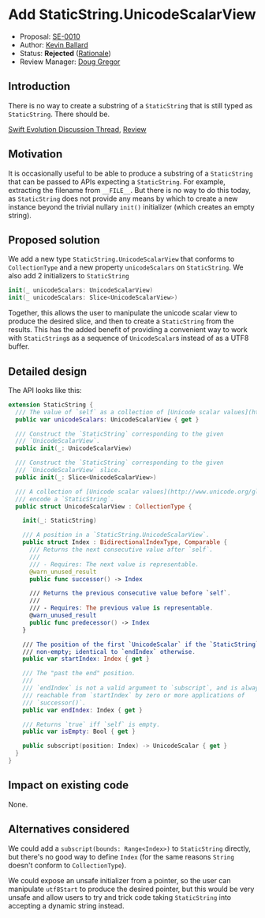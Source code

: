 # Add StaticString.UnicodeScalarView

* Proposal: [SE-0010](0010-add-staticstring-unicodescalarview.md)
* Author: [Kevin Ballard](https://github.com/kballard)
* Status: **Rejected** ([Rationale](https://lists.swift.org/pipermail/swift-evolution-announce/2016-February/000045.html))
* Review Manager: [Doug Gregor](https://github.com/DougGregor)

## Introduction

There is no way to create a substring of a `StaticString` that is still typed
as `StaticString`. There should be.

[Swift Evolution Discussion Thread](https://lists.swift.org/pipermail/swift-evolution/Week-of-Mon-20151130/000535.html), [Review](https://lists.swift.org/pipermail/swift-evolution/Week-of-Mon-20160104/005609.html)

## Motivation

It is occasionally useful to be able to produce a substring of a `StaticString`
that can be passed to APIs expecting a `StaticString`. For example, extracting
the filename from `__FILE__`. But there is no way to do this today, as
`StaticString` does not provide any means by which to create a new instance
beyond the trivial nullary `init()` initializer (which creates an empty
string).

## Proposed solution

We add a new type `StaticString.UnicodeScalarView` that conforms to
`CollectionType` and a new property `unicodeScalars` on `StaticString`. We also
add 2 initializers to `StaticString`

```swift
init(_ unicodeScalars: UnicodeScalarView)
init(_ unicodeScalars: Slice<UnicodeScalarView>)
```

Together, this allows the user to manipulate the unicode scalar view to produce
the desired slice, and then to create a `StaticString` from the results. This
has the added benefit of providing a convenient way to work with
`StaticString`s as a sequence of `UnicodeScalar`s instead of as a UTF8 buffer.

## Detailed design

The API looks like this:

```swift
extension StaticString {
  /// The value of `self` as a collection of [Unicode scalar values](http://www.unicode.org/glossary/#unicode_scalar_value).
  public var unicodeScalars: UnicodeScalarView { get }

  /// Construct the `StaticString` corresponding to the given
  /// `UnicodeScalarView`.
  public init(_: UnicodeScalarView)

  /// Construct the `StaticString` corresponding to the given
  /// `UnicodeScalarView` slice.
  public init(_: Slice<UnicodeScalarView>)

  /// A collection of [Unicode scalar values](http://www.unicode.org/glossary/#unicode_scalar_value) that
  /// encode a `StaticString`.
  public struct UnicodeScalarView : CollectionType {

    init(_: StaticString)

    /// A position in a `StaticString.UnicodeScalarView`.
    public struct Index : BidirectionalIndexType, Comparable {
      /// Returns the next consecutive value after `self`.
      ///
      /// - Requires: The next value is representable.
      @warn_unused_result
      public func successor() -> Index

      /// Returns the previous consecutive value before `self`.
      ///
      /// - Requires: The previous value is representable.
      @warn_unused_result
      public func predecessor() -> Index
    }

    /// The position of the first `UnicodeScalar` if the `StaticString` is
    /// non-empty; identical to `endIndex` otherwise.
    public var startIndex: Index { get }

    /// The "past the end" position.
    ///
    /// `endIndex` is not a valid argument to `subscript`, and is always
    /// reachable from `startIndex` by zero or more applications of
    /// `successor()`.
    public var endIndex: Index { get }

    /// Returns `true` iff `self` is empty.
    public var isEmpty: Bool { get }

    public subscript(position: Index) -> UnicodeScalar { get }
  }
}
```

## Impact on existing code

None.

## Alternatives considered

We could add a `subscript(bounds: Range<Index>)` to `StaticString` directly,
but there's no good way to define `Index` (for the same reasons `String`
doesn't conform to `CollectionType`).

We could expose an unsafe initializer from a pointer, so the user can
manipulate `utf8Start` to produce the desired pointer, but this would be very
unsafe and allow users to try and trick code taking `StaticString` into
accepting a dynamic string instead.
